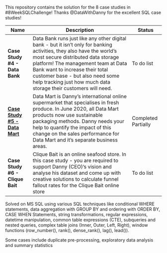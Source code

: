 This repository contains the solution for the 8 case studies in #8WeekSQLChallenge!
Thanks @DataWithDanny for the excellent SQL case studies!

| Name                                       | Description                                                                                                                                                                                                                                                                                                                                                                                                                                        | Status               |
|--------------------------------------------|----------------------------------------------------------------------------------------------------------------------------------------------------------------------------------------------------------------------------------------------------------------------------------------------------------------------------------------------------------------------------------------------------------------------------------------------------|---------------------|                                                                                                                                                                                                                                                                                                     
| **Case Study #4 - Data Bank**                | Data Bank runs just like any other digital bank - but it isn’t only for banking activities, they also have the world’s most secure distributed data storage platform! The management team at Data Bank want to increase their total customer base - but also need some help tracking just how much data storage their customers will need.                                                                                                         | To do list        |
| **[Case Study #5 - Data Mart](https://github.com/muryulia/8-Week-SQL-Challenge/blob/main/Case%20Study%20%235%20-%20Data%20Mart/Solution.md)**                  | Data Mart is Danny’s international online supermarket that specialises in fresh produce. In June 2020, all Data Mart products now use sustainable packaging methods. Danny needs your help to quantify the impact of this change on the sales performance for Data Mart and it’s separate business areas.                                                                                                                                                                                                                                  | Completed Partially |
| **Case Study #6 - Clique Bait**                | Clique Bait is an online seafood store. In this case study - you are required to support Danny (CEO)’s vision and analyse his dataset and come up with creative solutions to calculate funnel fallout rates for the Clique Bait online store                                                                                                                                                                                                                                           | To do list          |

Solved on MS SQL using various SQL techniques like conditional WHERE statements, data aggregation with GROUP BY and ordering with ORDER BY, CASE WHEN Statements, string transformations, regular expressions, datetime manipulation, common table expressions (CTE), subqueries and nested queries, complex table joins (Inner, Outer, Left, Right), window functions (row_number(), rank(), dense_rank(), lag(), lead()).

Some cases include duplicate pre-processing, exploratory data analysis and summary statistics
